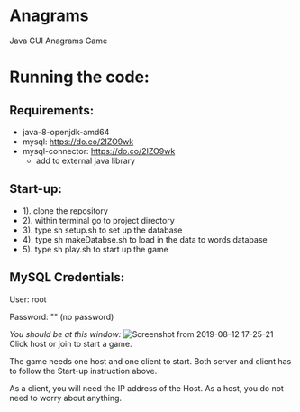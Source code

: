 # Anagrams
Java GUI Anagrams Game

# Running the code:
## Requirements: 
  * java-8-openjdk-amd64
  * mysql: https://do.co/2IZO9wk
  * mysql-connector: https://do.co/2IZO9wk
      * add to external java library
      
## Start-up:
* 1). clone the repository
* 2). within terminal go to project directory
* 3). type sh setup.sh to set up the database
* 4). type sh makeDatabse.sh to load in the data to words database
* 5). type sh play.sh to start up the game

## MySQL Credentials:
User: root

Password: ""                 (no password)

*You should be at this window:*
![Screenshot from 2019-08-12 17-25-21](https://user-images.githubusercontent.com/47041789/62899630-38bf9f80-bd26-11e9-8c67-feb2fb7b1d86.png)
Click host or join to start a game.

The game needs one host and one client to start. Both server and client has to follow the Start-up instruction above.

As a client, you will need the IP address of the Host. As a host, you do not need to worry about anything.    
      

